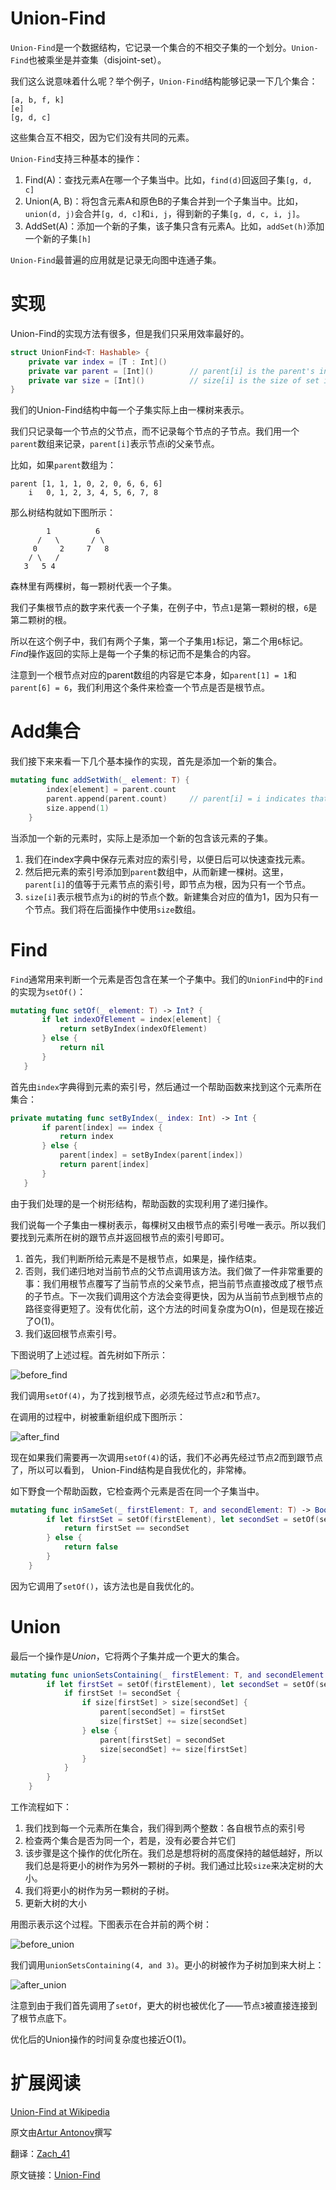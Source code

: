 # Union-Find

`Union-Find`是一个数据结构，它记录一个集合的不相交子集的一个划分。`Union-Find`也被乘坐是并查集（disjoint-set）。

我们这么说意味着什么呢？举个例子，`Union-Find`结构能够记录一下几个集合：

```
[a, b, f, k]
[e]
[g, d, c]
```

这些集合互不相交，因为它们没有共同的元素。

`Union-Find`支持三种基本的操作：

1. Find(A)：查找元素A在哪一个子集当中。比如，`find(d)`回返回子集`[g, d, c]`
2. Union(A, B)：将包含元素A和原色B的子集合并到一个子集当中。比如，`union(d, j)`会合并`[g, d, c]`和`i, j`，得到新的子集`[g, d, c, i, j]`。
3. AddSet(A)：添加一个新的子集，该子集只含有元素A。比如，`addSet(h)`添加一个新的子集`[h]`

`Union-Find`最普遍的应用就是记录无向图中连通子集。

# 实现

Union-Find的实现方法有很多，但是我们只采用效率最好的。

```Swift
struct UnionFind<T: Hashable> {
    private var index = [T : Int]()
    private var parent = [Int]()        // parent[i] is the parent's index of node i
    private var size = [Int]()          // size[i] is the size of set i
}
```
我们的Union-Find结构中每一个子集实际上由一棵树来表示。

我们只记录每一个节点的父节点，而不记录每个节点的子节点。我们用一个`parent`数组来记录，`parent[i]`表示节点i的父亲节点。

比如，如果`parent`数组为：

```
parent [1, 1, 1, 0, 2, 0, 6, 6, 6]
	i   0, 1, 2, 3, 4, 5, 6, 7, 8
```

那么树结构就如下图所示：

```
	    1          6
	  /   \       / \
     0     2     7   8
	/ \   /
   3   5 4
```
森林里有两棵树，每一颗树代表一个子集。

我们子集根节点的数字来代表一个子集，在例子中，节点`1`是第一颗树的根，`6`是第二颗树的根。

所以在这个例子中，我们有两个子集，第一个子集用`1`标记，第二个用`6`标记。*Find*操作返回的实际上是每一个子集的标记而不是集合的内容。

注意到一个根节点对应的parent数组的内容是它本身，如`parent[1] = 1`和`parent[6] = 6`，我们利用这个条件来检查一个节点是否是根节点。

# Add集合

我们接下来来看一下几个基本操作的实现，首先是添加一个新的集合。

```Swift
mutating func addSetWith(_ element: T) {
        index[element] = parent.count
        parent.append(parent.count)     // parent[i] = i indicates that node i is the root node
        size.append(1)
    }
```
当添加一个新的元素时，实际上是添加一个新的包含该元素的子集。

1. 我们在index字典中保存元素对应的索引号，以便日后可以快速查找元素。
2. 然后把元素的索引号添加到`parent`数组中，从而新建一棵树。这里，`parent[i]`的值等于元素节点的索引号，即节点为根，因为只有一个节点。
3. `size[i]`表示根节点为`i`的树的节点个数。新建集合对应的值为1，因为只有一个节点。我们将在后面操作中使用`size`数组。

# Find

`Find`通常用来判断一个元素是否包含在某一个子集中。我们的`UnionFind`中的`Find`的实现为`setOf()`：

```Swift
mutating func setOf(_ element: T) -> Int? {
       if let indexOfElement = index[element] {
           return setByIndex(indexOfElement)
       } else {
           return nil
       }
   }
```

首先由`index`字典得到元素的索引号，然后通过一个帮助函数来找到这个元素所在集合：

```Swift
private mutating func setByIndex(_ index: Int) -> Int {
       if parent[index] == index {
           return index
       } else {
           parent[index] = setByIndex(parent[index])
           return parent[index]
       }
   }
```

由于我们处理的是一个树形结构，帮助函数的实现利用了递归操作。

我们说每一个子集由一棵树表示，每棵树又由根节点的索引号唯一表示。所以我们要找到元素所在树的跟节点并返回根节点的索引号即可。

1. 首先，我们判断所给元素是不是根节点，如果是，操作结束。
2. 否则，我们递归地对当前节点的父节点调用该方法。我们做了一件非常重要的事：我们用根节点覆写了当前节点的父亲节点，把当前节点直接改成了根节点的子节点。下一次我们调用这个方法会变得更快，因为从当前节点到根节点的路径变得更短了。没有优化前，这个方法的时间复杂度为O(n)，但是现在接近了O(1)。
3. 我们返回根节点索引号。

下图说明了上述过程。首先树如下所示：

![before_find](images/BeforeFind.png)

我们调用`setOf(4)`，为了找到根节点，必须先经过节点`2`和节点`7`。

在调用的过程中，树被重新组织成下图所示：

![after_find](images/AfterFind.png)

现在如果我们需要再一次调用`setOf(4)`的话，我们不必再先经过节点2而到跟节点了，所以可以看到， Union-Find结构是自我优化的，非常棒。

如下野食一个帮助函数，它检查两个元素是否在同一个子集当中。

```Swift
mutating func inSameSet(_ firstElement: T, and secondElement: T) -> Bool {
        if let firstSet = setOf(firstElement), let secondSet = setOf(secondElement) {
            return firstSet == secondSet
        } else {
            return false
        }
    }
```

因为它调用了`setOf()`，该方法也是自我优化的。

# Union

最后一个操作是*Union*，它将两个子集并成一个更大的集合。

```Swift
mutating func unionSetsContaining(_ firstElement: T, and secondElement: T) {
        if let firstSet = setOf(firstElement), let secondSet = setOf(secondElement) {
            if firstSet != secondSet {
                if size[firstSet] > size[secondSet] {
                    parent[secondSet] = firstSet
                    size[firstSet] += size[secondSet]
                } else {
                    parent[firstSet] = secondSet
                    size[secondSet] += size[firstSet]
                }
            }
        }
    }
```

工作流程如下：

1. 我们找到每一个元素所在集合，我们得到两个整数：各自根节点的索引号
2. 检查两个集合是否为同一个，若是，没有必要合并它们
3. 该步骤是这个操作的优化所在。我们总是想将树的高度保持的越低越好，所以我们总是将更小的树作为另外一颗树的子树。我们通过比较`size`来决定树的大小。
4. 我们将更小的树作为另一颗树的子树。
5. 更新大树的大小

用图示表示这个过程。下图表示在合并前的两个树：

![before_union](images/BeforeUnion.png)

我们调用`unionSetsContaining(4, and 3)`。更小的树被作为子树加到来大树上：

![after_union](images/AfterUnion.png)

注意到由于我们首先调用了`setOf`，更大的树也被优化了——节点`3`被直接连接到了根节点底下。

优化后的Union操作的时间复杂度也接近O(1)。

# 扩展阅读

[Union-Find at Wikipedia](https://en.wikipedia.org/wiki/Disjoint-set_data_structure)

原文由[Artur Antonov](https://github.com/goingreen)撰写

翻译：[Zach_41](https://github.com/Zach41)

原文链接：[Union-Find](https://github.com/raywenderlich/swift-algorithm-club/blob/master/Union-Find/README.markdown)

